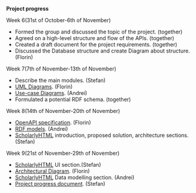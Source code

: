 **Project progress**

Week 6(31st of October-6th of November)
 - Formed the group and discussed the topic of the project. (together)
 - Agreed on a high-level structure and flow of the APIs. (together)
 - Created a draft document for the project requirements. (together)
 - Discussed the Database structure and create Diagram about structure.
   (Florin)

  
Week 7(7th of November-13th of November)

 - Describe the main modules. (Stefan)
 - [UML Diagrams](https://github.com/harbuzariualexandruflorin/GaDa-Game-on-Web-of-Data/blob/main/Documentation/Software%20Architecture/uml/ClassDiagram.jpg). (Florin)
 - [Use-case Diagrams](https://github.com/harbuzariualexandruflorin/GaDa-Game-on-Web-of-Data/blob/main/Documentation/Software%20Architecture/uml/Use_case_diagram.png). (Andrei)
 - Formulated a potential RDF schema. (together)

  
Week 8(14th of November-20th of November)
 - [OpenAPI specification](https://github.com/harbuzariualexandruflorin/GaDa-Game-on-Web-of-Data/tree/main/Documentation/Open%20API). (Florin)
 - [RDF models](https://github.com/harbuzariualexandruflorin/GaDa-Game-on-Web-of-Data/tree/main/Documentation/RDF_models). (Andrei)
 - [ScholarlyHTML](https://github.com/harbuzariualexandruflorin/GaDa-Game-on-Web-of-Data/tree/main/Documentation/Scholarly%20HTML) introduction, proposed solution, architecture sections.
   (Stefan)

  
Week 9(21st of November-29th of November)
 - [ScholarlyHTML](https://github.com/harbuzariualexandruflorin/GaDa-Game-on-Web-of-Data/tree/main/Documentation/Scholarly%20HTML) UI section.(Stefan)
 - [Architectural Diagram](https://github.com/harbuzariualexandruflorin/GaDa-Game-on-Web-of-Data/blob/main/Documentation/Software%20Architecture/architecture/architecture.jpg). (Florin)
 - [ScholarlyHTML](https://github.com/harbuzariualexandruflorin/GaDa-Game-on-Web-of-Data/tree/main/Documentation/Scholarly%20HTML) Data modelling section. (Andrei)
 - [Project progress document](https://github.com/harbuzariualexandruflorin/GaDa-Game-on-Web-of-Data/blob/main/Documentation/Project_Progress.md). (Stefan)
